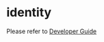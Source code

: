 # identity

Please refer to [Developer Guide](https://aws.github.io/aws-pdk/developer_guides/identity/index.html)